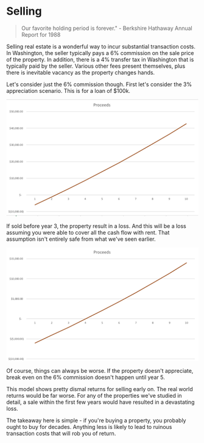 # Selling

> Our favorite holding period is forever." - Berkshire Hathaway Annual Report for 1988

Selling real estate is a wonderful way to incur substantial transaction costs.  In Washington, the seller typically pays a 6% commission on the sale price of the property.  In addition, there is a 4% transfer tax in Washington that is typically paid by the seller.  Various other fees present themselves, plus there is inevitable vacancy as the property changes hands.

Let's consider just the 6% commission though.  First let's consider the 3% appreciation scenario.  This is for a loan of $100k.  

![Selling 3](/images/8/Selling%203.png)

If sold before year 3, the property result in a loss.  And this will be a loss assuming you were able to cover all the cash flow with rent.  That assumption isn't entirely safe from what we've seen earlier.

![Selling 0](/images/8/Selling%200.png)

Of course, things can always be worse.  If the property doesn't appreciate, break even on the 6% commission doesn't happen until year 5.

This model shows pretty dismal returns for selling early on.  The real world returns would be far worse.  For any of the properties we've studied in detail, a sale within the first few years would have resulted in a devastating loss.

The takeaway here is simple - if you're buying a property, you probably ought to buy for decades.  Anything less is likely to lead to ruinous transaction costs that will rob you of return.
